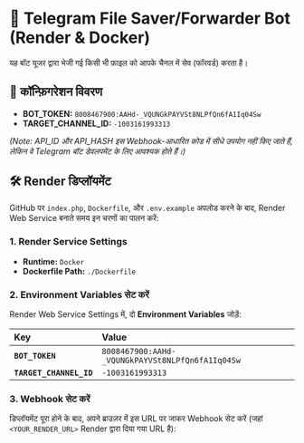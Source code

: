 # 💾 Telegram File Saver/Forwarder Bot (Render & Docker)

यह बॉट यूजर द्वारा भेजी गई किसी भी फ़ाइल को आपके चैनल में सेव (फॉरवर्ड) करता है।

## 🔑 कॉन्फ़िगरेशन विवरण

* **BOT_TOKEN:** `8008467900:AAHd-_VQUNGkPAYVSt8NLPfQn6fA1Iq04Sw`
* **TARGET_CHANNEL_ID:** `-1003161993313`

*(Note: API_ID और API_HASH इस Webhook-आधारित कोड में सीधे उपयोग नहीं किए जाते हैं, लेकिन वे Telegram बॉट डेवलपमेंट के लिए आवश्यक होते हैं।)*

## 🛠️ Render डिप्लॉयमेंट

GitHub पर `index.php`, `Dockerfile`, और `.env.example` अपलोड करने के बाद, Render Web Service बनाते समय इन चरणों का पालन करें:

### 1. Render Service Settings

* **Runtime:** `Docker`
* **Dockerfile Path:** `./Dockerfile`

### 2. Environment Variables सेट करें

Render Web Service Settings में, दो **Environment Variables** जोड़ें:

| Key | Value |
| :--- | :--- |
| **`BOT_TOKEN`** | `8008467900:AAHd-_VQUNGkPAYVSt8NLPfQn6fA1Iq04Sw` |
| **`TARGET_CHANNEL_ID`** | `-1003161993313` |

### 3. Webhook सेट करें

डिप्लॉयमेंट पूरा होने के बाद, अपने ब्राउज़र में इस URL पर जाकर Webhook सेट करें (जहां `<YOUR_RENDER_URL>` Render द्वारा दिया गया URL है):

